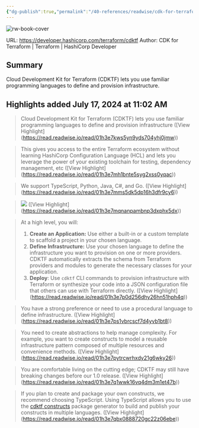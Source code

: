 ```yaml
---
{"dg-publish":true,"permalink":"/40-references/readwise/cdk-for-terraform/","tags":["rw/articles"]}
---
```


![rw-book-cover](https://developer.hashicorp.com/og-image/terraform.jpg)
  
URL: https://developer.hashicorp.com/terraform/cdktf
Author: CDK for Terraform | Terraform | HashiCorp Developer

## Summary

Cloud Development Kit for Terraform (CDKTF) lets you use familiar programming languages to define and provision infrastructure.

## Highlights added July 17, 2024 at 11:02 AM
>Cloud Development Kit for Terraform (CDKTF) lets you use familiar programming languages to define and provision infrastructure ([View Highlight] (https://read.readwise.io/read/01h3e7kws5yn9yds704yhj0jmw))


>This gives you access to the entire Terraform ecosystem without learning HashiCorp Configuration Language (HCL) and lets you leverage the power of your existing toolchain for testing, dependency management, etc ([View Highlight] (https://read.readwise.io/read/01h3e7mh1bnte5syg2xss0yqac))


>We support TypeScript, Python, Java, C#, and Go. ([View Highlight] (https://read.readwise.io/read/01h3e7mms5dk5dp16h3dfr9cy6))


>![](https://developer.hashicorp.com/_next/image?url=https%3A%2F%2Fcontent.hashicorp.com%2Fapi%2Fassets%3Fproduct%3Dterraform-cdk%26version%3Drefs%252Fheads%252Fstable-website%26asset%3Dwebsite%252Fdocs%252Fcdktf%252Fterraform-platform.png%26width%3D1776%26height%3D1317&w=3840&q=75) ([View Highlight] (https://read.readwise.io/read/01h3e7mqnanpambnp3dxphx5dx))


>At a high level, you will:
>1. **Create an Application:** Use either a built-in or a custom template to scaffold a project in your chosen language.
>2. **Define Infrastructure:** Use your chosen language to define the infrastructure you want to provision on one or more providers. CDKTF automatically extracts the schema from Terraform providers and modules to generate the necessary classes for your application.
>3. **Deploy**: Use `cdktf` CLI commands to provision infrastructure with Terraform or synthesize your code into a JSON configuration file that others can use with Terraform directly. ([View Highlight] (https://read.readwise.io/read/01h3e7p0d256dhy26hn51hph4q))


>You have a strong preference or need to use a procedural language to define infrastructure. ([View Highlight] (https://read.readwise.io/read/01h3e7ps1vbrcscf7d4yvb1bt8))


>You need to create abstractions to help manage complexity. For example, you want to create constructs to model a reusable infrastructure pattern composed of multiple resources and convenience methods. ([View Highlight] (https://read.readwise.io/read/01h3e7pytrcwrhxdy21g6wky26))


>You are comfortable living on the cutting edge; CDKTF may still have breaking changes before our 1.0 release. ([View Highlight] (https://read.readwise.io/read/01h3e7q1wwk16vq4dm3m1et47b))


>If you plan to create and package your own constructs, we recommend choosing TypeScript. Using TypeScript allows you to use the [cdktf constructs](https://github.com/projen/projen#getting-started) package generator to build and publish your constructs in multiple languages. ([View Highlight] (https://read.readwise.io/read/01h3e7qbx0888720gc22z06ebe))


